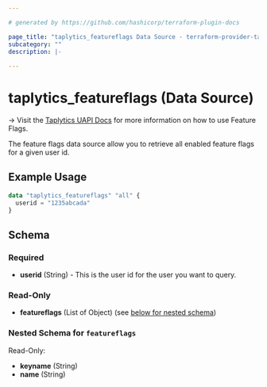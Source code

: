```yaml
---

# generated by https://github.com/hashicorp/terraform-plugin-docs

page_title: "taplytics_featureflags Data Source - terraform-provider-taplytics"
subcategory: ""
description: |-
  
---
```


# taplytics_featureflags (Data Source)

-> Visit the [Taplytics UAPI Docs](https://universal-docs.taplytics.com/) for more information on how to use Feature
Flags.

The feature flags data source allow you to retrieve all enabled feature flags for a given user id.

## Example Usage

```terraform
data "taplytics_featureflags" "all" {
  userid = "1235abcada"
}
```

<!-- schema generated by tfplugindocs -->

## Schema

### Required

- **userid** (String) - This is the user id for the user you want to query.

### Read-Only

- **featureflags** (List of Object) (see [below for nested schema](#nestedatt--featureflags))

<a id="nestedatt--featureflags"></a>

### Nested Schema for `featureflags`

Read-Only:

- **keyname** (String)
- **name** (String)


